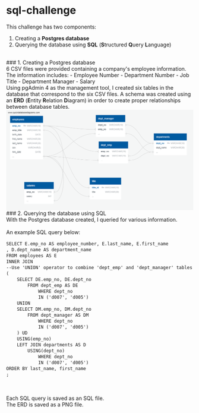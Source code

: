 # sql-challenge
This challenge has two components:
1. Creating a <b>Postgres database</b>
2. Querying the database using <b>SQL</b> (<b>S</b>tructured <b>Q</b>uery <b>L</b>anguage)
<br>
### 1. Creating a Postgres database
<br>
6 CSV files were provided containing a company's employee information. The information includes:
- Employee Number
- Department Number
- Job Title
- Department Manager
- Salary
<br>
Using pgAdmin 4 as the management tool, I created six tables in the database that correspond to the six CSV files. A schema was created using an <b>ERD</b> (<b>E</b>ntity <b>R</b>elation <b>D</b>iagram) in order to create proper relationships between database tables.
<img src="EmployeeSQL/ERD_image.png"
     alt="Entity Relation Diagram"
     style="float: left; margin-right: 10px;" />
 <br>
 <br>
 ### 2. Querying the database using SQL
 <br>
 With the Postgres database created, I queried for various information.
 <br>
 <br>
 An example SQL query below:
 
 	SELECT E.emp_no AS employee_number, E.last_name, E.first_name
	, D.dept_name AS department_name
	FROM employees AS E
	INNER JOIN
	--Use 'UNION' operator to combine 'dept_emp' and 'dept_manager' tables
	(
		SELECT DE.emp_no, DE.dept_no
			FROM dept_emp AS DE
				WHERE dept_no
				IN ('d007', 'd005')
		UNION
		SELECT DM.emp_no, DM.dept_no 
			FROM dept_manager AS DM
				WHERE dept_no
				IN ('d007', 'd005')
		) UD
		USING(emp_no)
		LEFT JOIN departments AS D
			USING(dept_no)
				WHERE dept_no 
				IN ('d007', 'd005')
	ORDER BY last_name, first_name
	;

<br>
<br>
Each SQL query is saved as an SQL file.
<br>
The ERD is saved as a PNG file.
